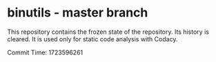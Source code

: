 # binutils - master branch

This repository contains the frozen state of the repository.
Its history is cleared. It is used only for static code
analysis with Codacy.

Commit Time: 1723596261